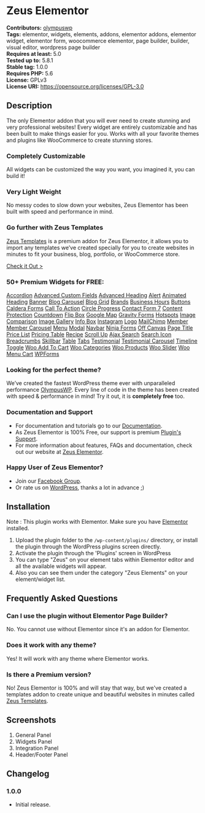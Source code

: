 # Zeus Elementor #
**Contributors:** [olympuswp](https://profiles.wordpress.org/olympuswp/)  
**Tags:** elementor, widgets, elements, addons, elementor addons, elementor widget, elementor form, woocommerce elementor, page builder, builder, visual editor, wordpress page builder  
**Requires at least:** 5.0  
**Tested up to:** 5.8.1  
**Stable tag:** 1.0.0  
**Requires PHP:** 5.6  
**License:** GPLv3  
**License URI:** https://opensource.org/licenses/GPL-3.0  

## Description ##

The only Elementor addon that you will ever need to create stunning and very professional websites! Every widget are entirely customizable and has been built to make things easier for you.
Works with all your favorite themes and plugins like WooCommerce to create stunning stores. 

### Completely Customizable
All widgets can be customized the way you want, you imagined it, you can build it!

### Very Light Weight
No messy codes to slow down your websites, Zeus Elementor has been built with speed and performance in mind.

### Go further with Zeus Templates
[Zeus Templates](https://zeus-elementor.com/zeus-templates/) is a premium addon for Zeus Elementor, it allows you to import any templates we’ve created specially for you to create websites in minutes to fit your business, blog, portfolio, or WooCommerce store.

[Check it Out >](https://zeus-elementor.com/zeus-templates/)

### 50+ Premium Widgets for FREE:
[Accordion](https://widgets.zeus-elementor.com/accordion/)
[Advanced Custom Fields](https://widgets.zeus-elementor.com/advanced-custom-fields/)
[Advanced Heading](https://widgets.zeus-elementor.com/advanced-heading/)
[Alert](https://widgets.zeus-elementor.com/alert/)
[Animated Heading](https://widgets.zeus-elementor.com/animated-heading/)
[Banner](https://widgets.zeus-elementor.com/banner/)
[Blog Carousel](https://widgets.zeus-elementor.com/blog-carousel/)
[Blog Grid](https://widgets.zeus-elementor.com/blog-grid/)
[Brands](https://widgets.zeus-elementor.com/brands/)
[Business Hours](https://widgets.zeus-elementor.com/business-hours/)
[Buttons](https://widgets.zeus-elementor.com/buttons/)
[Caldera Forms](https://widgets.zeus-elementor.com/caldera-forms/)
[Call To Action](https://widgets.zeus-elementor.com/call-to-action/)
[Circle Progress](https://widgets.zeus-elementor.com/circle-progress/)
[Contact Form 7](https://widgets.zeus-elementor.com/contact-form-7/)
[Content Protection](https://widgets.zeus-elementor.com/content-protection/)
[Countdown](https://widgets.zeus-elementor.com/countdown/)
[Flip Box](https://widgets.zeus-elementor.com/flip-box/)
[Google Map](https://widgets.zeus-elementor.com/google-map/)
[Gravity Forms](https://widgets.zeus-elementor.com/gravity-forms/)
[Hotspots](https://widgets.zeus-elementor.com/hotspots/)
[Image Comparison](https://widgets.zeus-elementor.com/image-comparison/)
[Image Gallery](https://widgets.zeus-elementor.com/image-gallery/)
[Info Box](https://widgets.zeus-elementor.com/info-box/)
[Instagram](https://widgets.zeus-elementor.com/instagram/)
[Logo](https://widgets.zeus-elementor.com/logo/)
[MailChimp](https://widgets.zeus-elementor.com/mailchimp/)
[Member](https://widgets.zeus-elementor.com/member/)
[Member Carousel](https://widgets.zeus-elementor.com/member-carousel/)
[Menu](https://widgets.zeus-elementor.com/menu/)
[Modal](https://widgets.zeus-elementor.com/modal/)
[Navbar](https://widgets.zeus-elementor.com/navbar/)
[Ninja Forms](https://widgets.zeus-elementor.com/ninja-forms/)
[Off Canvas](https://widgets.zeus-elementor.com/off-canvas/)
[Page Title](https://widgets.zeus-elementor.com/page-title/)
[Price List](https://widgets.zeus-elementor.com/price-list/)
[Pricing Table](https://widgets.zeus-elementor.com/pricing-table/)
[Recipe](https://widgets.zeus-elementor.com/recipe/)
[Scroll Up](https://widgets.zeus-elementor.com/scroll-up/)
[Ajax Search](https://widgets.zeus-elementor.com/ajax-search/)
[Search Icon](https://widgets.zeus-elementor.com/search-icon/)
[Breadcrumbs](https://widgets.zeus-elementor.com/breadcrumbs/)
[Skillbar](https://widgets.zeus-elementor.com/skillbar/)
[Table](https://widgets.zeus-elementor.com/table/)
[Tabs](https://widgets.zeus-elementor.com/tabs/)
[Testimonial](https://widgets.zeus-elementor.com/testimonial/)
[Testimonial Carousel](https://widgets.zeus-elementor.com/testimonial-carousel/)
[Timeline](https://widgets.zeus-elementor.com/timeline/)
[Toggle](https://widgets.zeus-elementor.com/toggle/)
[Woo Add To Cart](https://widgets.zeus-elementor.com/woo-add-to-cart/)
[Woo Categories](https://widgets.zeus-elementor.com/woo-categories/)
[Woo Products](https://widgets.zeus-elementor.com/woo-products/)
[Woo Slider](https://widgets.zeus-elementor.com/woo-slider/)
[Woo Menu Cart](https://widgets.zeus-elementor.com/woo-menu-cart/)
[WPForms](https://widgets.zeus-elementor.com/wpforms/)

### Looking for the perfect theme?

We’ve created the fastest WordPress theme ever with unparalleled performance [OlympusWP](https://wordpress.org/themes/olympuswp/). Every line of code in the theme has been created with speed & performance in mind!
Try it out, it is **completely free** too.

### Documentation and Support

- For documentation and tutorials go to our [Documentation](https://zeus-elementor.com/documentation/). 
- As Zeus Elementor is 100% Free, our support is premium [Plugin's Support](https://zeus-elementor.com/support/).
- For more information about features, FAQs and documentation, check out our website at [Zeus Elementor](https://zeus-elementor.com/).

### Happy User of Zeus Elementor?

- Join our [Facebook Group](https://www.facebook.com/groups/zeuselementor/).
- Or rate us on [WordPress](https://wordpress.org/support/plugin/zeus-elementor/reviews/?rate=5#new-post), thanks a lot in advance ;)

## Installation ##

Note : This plugin works with Elementor. Make sure you have [Elementor](https://wordpress.org/plugins/elementor/) installed.

1. Upload the plugin folder to the `/wp-content/plugins/` directory, or install the plugin through the WordPress plugins screen directly.
2. Activate the plugin through the 'Plugins' screen in WordPress
3. You can type "Zeus" on your element tabs within Elementor editor and all the available widgets will appear.
4. Also you can see them under the category "Zeus Elements" on your element/widget list.

## Frequently Asked Questions ##

### Can I use the plugin without Elementor Page Builder? ###

No. You cannot use without Elementor since it's an addon for Elementor.

### Does it work with any theme? ###

Yes! It will work with any theme where Elementor works.

### Is there a Premium version? ###

No! Zeus Elementor is 100% and will stay that way, but we've created a templates addon to create unique and beautiful websites in minutes called [Zeus Templates](https://zeus-elementor.com/zeus-templates/).

## Screenshots ##

1. General Panel
2. Widgets Panel
3. Integration Panel
4. Header/Footer Panel

## Changelog ##

### 1.0.0 ###
- Initial release.

